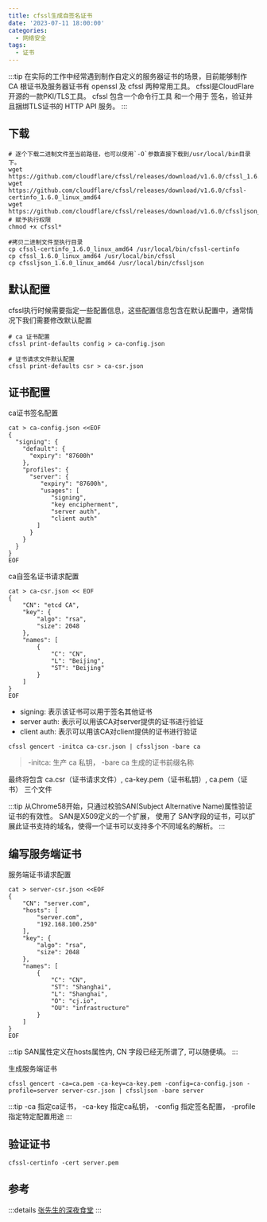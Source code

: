 ```yaml
---
title: cfssl生成自签名证书
date: '2023-07-11 18:00:00'
categories:
  - 网络安全
tags:
  - 证书
---
```


:::tip
在实际的工作中经常遇到制作自定义的服务器证书的场景，目前能够制作 CA 根证书及服务器证书有 openssl 及 cfssl 两种常用工具。
cfssl是CloudFlare开源的一款PKI/TLS工具。 cfssl 包含一个命令行工具 和一个用于 签名，验证并且捆绑TLS证书的 HTTP API 服务。
:::

## 下载

```shell
# 逐个下载二进制文件至当前路径，也可以使用`-O`参数直接下载到/usr/local/bin目录下。
wget https://github.com/cloudflare/cfssl/releases/download/v1.6.0/cfssl_1.6.0_linux_amd64
wget https://github.com/cloudflare/cfssl/releases/download/v1.6.0/cfssl-certinfo_1.6.0_linux_amd64
wget https://github.com/cloudflare/cfssl/releases/download/v1.6.0/cfssljson_1.6.0_linux_amd64
# 赋予执行权限
chmod +x cfssl*

#拷贝二进制文件至执行目录
cp cfssl-certinfo_1.6.0_linux_amd64 /usr/local/bin/cfssl-certinfo
cp cfssl_1.6.0_linux_amd64 /usr/local/bin/cfssl
cp cfssljson_1.6.0_linux_amd64 /usr/local/bin/cfssljson
```

## 默认配置

cfssl执行时候需要指定一些配置信息，这些配置信息包含在默认配置中，通常情况下我们需要修改默认配置

```shell
# ca 证书配置
cfssl print-defaults config > ca-config.json

# 证书请求文件默认配置
cfssl print-defaults csr > ca-csr.json
```

## 证书配置

ca证书签名配置

```shell
cat > ca-config.json <<EOF
{
  "signing": {
    "default": {
      "expiry": "87600h"
    },
    "profiles": {
      "server": {
         "expiry": "87600h",
         "usages": [
            "signing",
            "key encipherment",
            "server auth",
            "client auth"
        ]
      }
    }
  }
}
EOF
```

ca自签名证书请求配置

```shell
cat > ca-csr.json << EOF
{
    "CN": "etcd CA",
    "key": {
        "algo": "rsa",
        "size": 2048
    },
    "names": [
        {
            "C": "CN",
            "L": "Beijing",
            "ST": "Beijing"
        }
    ]
}
EOF
```

* signing: 表示该证书可以用于签名其他证书
* server auth: 表示可以用该CA对server提供的证书进行验证
* client auth: 表示可以用该CA对client提供的证书进行验证

```shell
cfssl gencert -initca ca-csr.json | cfssljson -bare ca
```

> -initca: 生产 ca 私钥， -bare ca 生成的证书前缀名称

最终将包含 ca.csr（证书请求文件）, ca-key.pem（证书私钥）, ca.pem（证书） 三个文件

:::tip
从Chrome58开始，只通过校验SAN(Subject Alternative Name)属性验证证书的有效性。 SAN是X509定义的一个扩展， 使用了
SAN字段的证书，可以扩展此证书支持的域名，使得一个证书可以支持多个不同域名的解析。
:::

## 编写服务端证书

服务端证书请求配置

```shell
cat > server-csr.json <<EOF
{
    "CN": "server.com",
    "hosts": [
        "server.com",
        "192.168.100.250"
    ],
    "key": {
        "algo": "rsa",
        "size": 2048
    },
    "names": [
        {
            "C": "CN",
            "ST": "Shanghai",
            "L": "Shanghai",
            "O": "cj.io",
            "OU": "infrastructure"
        }
    ]
}
EOF
```

:::tip
SAN属性定义在hosts属性内, CN 字段已经无所谓了, 可以随便填。
:::

生成服务端证书

```shell
cfssl gencert -ca=ca.pem -ca-key=ca-key.pem -config=ca-config.json -profile=server server-csr.json | cfssljson -bare server
```

:::tip
-ca 指定ca证书， -ca-key 指定ca私钥， -config 指定签名配置， -profile 指定特定配置用途
:::

## 验证证书

```shell
cfssl-certinfo -cert server.pem
```

## 参考

:::details
[张先生的深夜食堂](https://www.ethanzhang.xyz/cfssl%E4%BD%BF%E7%94%A8%E6%96%B9%E6%B3%95/#31-%E8%8E%B7%E5%8F%96%E9%BB%98%E8%AE%A4%E8%AE%BE%E7%BD%AE)
:::
